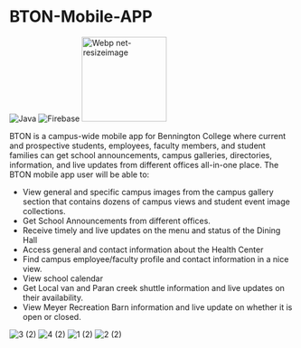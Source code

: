 # BTON-Mobile-APP
![Java](https://img.shields.io/badge/java-%23ED8B00.svg?style=for-the-badge&logo=java&logoColor=white) ![Firebase](https://img.shields.io/badge/firebase-%23039BE5.svg?style=for-the-badge&logo=firebase) <img width="150" alt="Webp net-resizeimage" src="https://user-images.githubusercontent.com/62855279/161869124-7d4499a9-1ecc-4606-b7f1-ada3621712e7.png">


BTON is a campus-wide mobile app for Bennington College where current and prospective students, employees, faculty members, and student families can get school announcements, campus galleries, directories, information, and live updates from different offices all-in-one place. The BTON mobile app user will be able to:

* View general and specific campus images from the campus gallery section that contains dozens of campus views and student event image collections.
* Get School Announcements from different offices.
* Receive timely and live updates on the menu and status of the Dining Hall
* Access general and contact information about the Health Center
* Find campus employee/faculty profile and contact information in a nice view.
* View school calendar
* Get Local van and Paran creek shuttle information and live updates on their availability.
* View Meyer Recreation Barn information and live update on whether it is open or closed.


![3 (2)](https://user-images.githubusercontent.com/62855279/144115876-99b492ba-4e28-4641-8c39-0e91e9406926.jpg)
![4 (2)](https://user-images.githubusercontent.com/62855279/144115878-b4632609-9c81-4e19-b695-ddedbc8009c0.jpg)
![1 (2)](https://user-images.githubusercontent.com/62855279/144115879-d31ba41a-4832-42a2-9811-e2c97a63f37e.jpg)
![2 (2)](https://user-images.githubusercontent.com/62855279/144115881-0bb506d4-b6fb-47a9-92de-655577574005.jpg)

